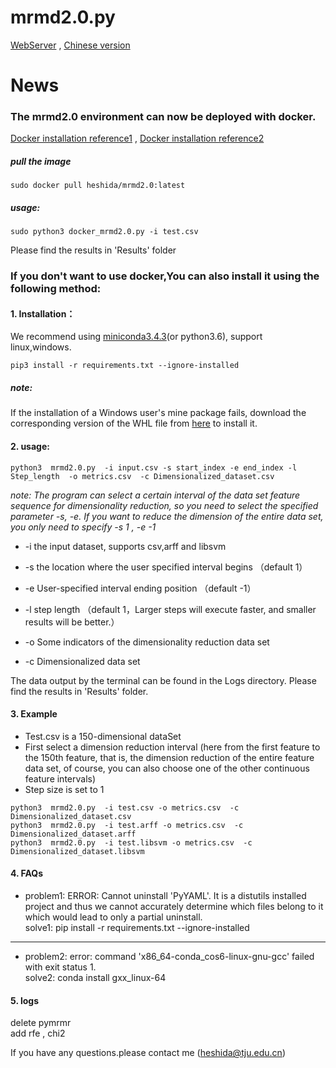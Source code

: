 # mrmd2.0.py 
[WebServer](http://lab.malab.cn:5001/MRMD2.0/Home) ,  [Chinese version](https://github.com/heshida01/MRMD2.0/blob/master/README_CN.md)
# News  
### The mrmd2.0 environment can now be deployed with docker.   
[Docker installation reference1](https://www.docker.com/products/docker-desktop)  ,   [Docker installation reference2](https://github.com/komavideo/LearnDocker/tree/master/Lesson02)  
##### pull the image
  ```
  sudo docker pull heshida/mrmd2.0:latest
  ```  
##### usage:  
  ```
  sudo python3 docker_mrmd2.0.py -i test.csv
  ```
  Please find the results in 'Results' folder

###  If you don't want to use docker,You can also install it using the following method:
#### 1. Installation：
We recommend using [miniconda3.4.3](https://repo.anaconda.com/miniconda/)(or python3.6), support linux,windows.  


  ```
  pip3 install -r requirements.txt --ignore-installed
  ```  

  ##### note:
  If the installation of a Windows user's mine package fails, download the corresponding version of the WHL file from [here](https://www.lfd.uci.edu/~gohlke/pythonlibs/) to install it.
  
 #### 2. usage:

 ```
 python3  mrmd2.0.py  -i input.csv -s start_index -e end_index -l Step_length  -o metrics.csv  -c Dimensionalized_dataset.csv
 ```
 
*note: The program can select a certain interval of the data set feature sequence for dimensionality reduction, so you need to select the specified parameter -s, -e. If you want to reduce the dimension of the entire data set, you only need to specify -s 1 , -e -1*

 * -i  the input dataset, supports csv,arff and libsvm 
 
 * -s the location where the user specified interval begins （default 1）
 
 * -e User-specified interval ending position （default -1）
 
 * -l step length （default 1，Larger steps will execute faster, and smaller results will be better.）
 
 * -o  Some indicators of the dimensionality reduction data set 
 
 * -c  Dimensionalized data set 
 
 The data output by the terminal can be found in the Logs directory. Please find the results in 'Results' folder. 

 #### 3. Example
 * Test.csv is a 150-dimensional dataSet
 * First select a dimension reduction interval (here from the first feature to the 150th feature, that is, the dimension reduction of the entire feature data set, of course, you can also choose one of the other continuous feature intervals)  
 * Step size is set to 1  
 
```
python3  mrmd2.0.py  -i test.csv -o metrics.csv  -c Dimensionalized_dataset.csv
python3  mrmd2.0.py  -i test.arff -o metrics.csv  -c Dimensionalized_dataset.arff
python3  mrmd2.0.py  -i test.libsvm -o metrics.csv  -c Dimensionalized_dataset.libsvm
```
#### 4. FAQs
* problem1: ERROR: Cannot uninstall 'PyYAML'. It is a distutils installed project and thus we cannot accurately determine which files belong to it which would lead to only a partial uninstall.   
solve1: pip install -r requirements.txt  --ignore-installed
*************************
* problem2:  error: command 'x86_64-conda_cos6-linux-gnu-gcc' failed with exit status 1.   
solve2:  conda install gxx_linux-64
#### 5. logs
delete pymrmr  
add rfe , chi2  

If you have any questions.please contact me (heshida@tju.edu.cn)
